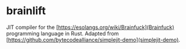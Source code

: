 # brainlift
JIT compiler for the [https://esolangs.org/wiki/Brainfuck](Brainfuck) programming language in Rust. Adapted from [https://github.com/bytecodealliance/simplejit-demo](simplejit-demo).